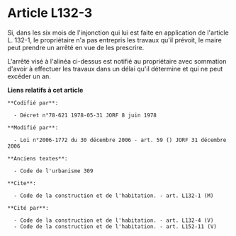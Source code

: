 # Article L132-3

Si, dans les six mois de l'injonction qui lui est faite en application de l'article L. 132-1, le propriétaire n'a pas
entrepris les travaux qu'il prévoit, le maire peut prendre un arrêté en vue de les prescrire.

L'arrêté visé à l'alinéa ci-dessus est notifié au propriétaire avec sommation d'avoir à effectuer les travaux dans un délai
qu'il détermine et qui ne peut excéder un an.

**Liens relatifs à cet article**

	**Codifié par**:

	  - Décret n°78-621 1978-05-31 JORF 8 juin 1978

	**Modifié par**:

	  - Loi n°2006-1772 du 30 décembre 2006 - art. 59 () JORF 31 décembre 2006

	**Anciens textes**:

	  - Code de l'urbanisme 309

	**Cite**:

	  - Code de la construction et de l'habitation. - art. L132-1 (M)

	**Cité par**:

	  - Code de la construction et de l'habitation. - art. L132-4 (V)
	  - Code de la construction et de l'habitation. - art. L152-11 (V)
